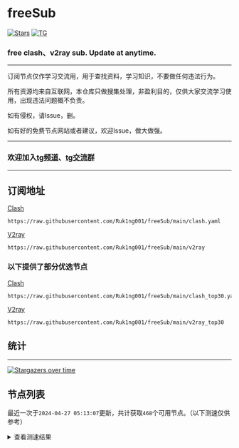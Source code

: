 # freeSub
[![Stars](https://img.shields.io/github/stars/Ruk1ng001/freeSub)](https://github.com/Ruk1ng001/freeSub/stargazers)
[![TG](https://img.shields.io/badge/Telegram-gray?logo=Telegram)](https://t.me/Ruk1ng001)
### free clash、v2ray sub. Update at anytime.

---

订阅节点仅作学习交流用，用于查找资料，学习知识，不要做任何违法行为。

所有资源均来自互联网，本仓库只做搜集处理，非盈利目的，仅供大家交流学习使用，出现违法问题概不负责。

如有侵权，请Issue，删。

如有好的免费节点网站或者建议，欢迎Issue，做大做强。

---

### 欢迎加入[tg频道](https://t.me/Ruk1ng001)、[tg交流群](https://t.me/+-e-b04EE5Cw2NmU1)

---

## 订阅地址
[Clash](https://raw.githubusercontent.com/Ruk1ng001/freeSub/main/clash.yaml)
```
https://raw.githubusercontent.com/Ruk1ng001/freeSub/main/clash.yaml
```
[V2ray](https://raw.githubusercontent.com/Ruk1ng001/freeSub/main/v2ray)
```
https://raw.githubusercontent.com/Ruk1ng001/freeSub/main/v2ray
```
### 以下提供了部分优选节点

[Clash](https://raw.githubusercontent.com/Ruk1ng001/freeSub/main/clash_top30.yaml)
```
https://raw.githubusercontent.com/Ruk1ng001/freeSub/main/clash_top30.yaml
```
[V2ray](https://raw.githubusercontent.com/Ruk1ng001/freeSub/main/v2ray_top30)
```
https://raw.githubusercontent.com/Ruk1ng001/freeSub/main/v2ray_top30
```

## 统计

---

[![Stargazers over time](https://starchart.cc/Ruk1ng001/freeSub.svg)](https://starchart.cc/Ruk1ng001/freeSub)

## 节点列表

最近一次于`2024-04-27 05:13:07`更新，共计获取`468`个可用节点。（以下测速仅供参考）

<details> <summary>查看测速结果</summary>

| 序号 | 节点 | 带宽 | 延迟 |
|:--:|:--:|:--:|:--:|
 | 1 | github.com/Ruk1ng001_-245751210 | 1.81MB/s | 397.00ms |
 | 2 | github.com/Ruk1ng001_-1430752586 | 1.73MB/s | 405.00ms |
 | 3 | github.com/Ruk1ng001_1224170490 | 1.63MB/s | 418.00ms |
 | 4 | github.com/Ruk1ng001_1531621473 | 1.60MB/s | 432.00ms |
 | 5 | github.com/Ruk1ng001_-1331837002 | 1.57MB/s | 433.00ms |
 | 6 | github.com/Ruk1ng001_-2132706224 | 1.46MB/s | 388.00ms |
 | 7 | github.com/Ruk1ng001_-148412363 | 1.42MB/s | 426.00ms |
 | 8 | github.com/Ruk1ng001_-1761379707 | 1.38MB/s | 460.00ms |
 | 9 | github.com/Ruk1ng001_-259472334 | 1.37MB/s | 570.00ms |
 | 10 | github.com/Ruk1ng001_-336821796 | 1.37MB/s | 434.00ms |
 | 11 | github.com/Ruk1ng001_-2049361601 | 1.35MB/s | 473.00ms |
 | 12 | github.com/Ruk1ng001_1429971839 | 1.35MB/s | 510.00ms |
 | 13 | github.com/Ruk1ng001_2138633479 | 1.33MB/s | 517.00ms |
 | 14 | github.com/Ruk1ng001_-546914315 | 1.31MB/s | 539.00ms |
 | 15 | github.com/Ruk1ng001_2015901138 | 1.30MB/s | 512.00ms |
 | 16 | github.com/Ruk1ng001_-2000004015 | 1.30MB/s | 536.00ms |
 | 17 | github.com/Ruk1ng001_1125465398 | 1.27MB/s | 437.00ms |
 | 18 | github.com/Ruk1ng001_523794894 | 1.25MB/s | 558.00ms |
 | 19 | github.com/Ruk1ng001_-1972683054 | 1.24MB/s | 483.00ms |
 | 20 | github.com/Ruk1ng001_912183726 | 1.24MB/s | 506.00ms |
 | 21 | github.com/Ruk1ng001_-1234708147 | 1.24MB/s | 589.00ms |
 | 22 | github.com/Ruk1ng001_-873272426 | 1.23MB/s | 491.00ms |
 | 23 | github.com/Ruk1ng001_-919346196 | 1.23MB/s | 538.00ms |
 | 24 | github.com/Ruk1ng001_-344120176 | 1.23MB/s | 326.00ms |
 | 25 | github.com/Ruk1ng001_713483961 | 1.23MB/s | 543.00ms |
 | 26 | github.com/Ruk1ng001_-1441193200 | 1.20MB/s | 453.00ms |
 | 27 | github.com/Ruk1ng001_-1429046160 | 1.20MB/s | 580.00ms |
 | 28 | github.com/Ruk1ng001_1105010861 | 1.20MB/s | 443.00ms |
 | 29 | github.com/Ruk1ng001_436660577 | 1.19MB/s | 501.00ms |
 | 30 | github.com/Ruk1ng001_1647554478 | 1.19MB/s | 579.00ms |
 | 31 | github.com/Ruk1ng001_1315207638 | 1.18MB/s | 514.00ms |
 | 32 | github.com/Ruk1ng001_1477765778 | 1.18MB/s | 524.00ms |
 | 33 | github.com/Ruk1ng001_-2113499034 | 1.17MB/s | 419.00ms |
 | 34 | github.com/Ruk1ng001_-639899209 | 1.17MB/s | 529.00ms |
 | 35 | github.com/Ruk1ng001_-549031414 | 1.15MB/s | 512.00ms |
 | 36 | github.com/Ruk1ng001_799635247 | 1.14MB/s | 515.00ms |
 | 37 | github.com/Ruk1ng001_1743111824 | 1.13MB/s | 536.00ms |
 | 38 | github.com/Ruk1ng001_30861099 | 1.13MB/s | 466.00ms |
 | 39 | github.com/Ruk1ng001_-538718324 | 1.12MB/s | 648.00ms |
 | 40 | github.com/Ruk1ng001_77617806 | 1.10MB/s | 464.00ms |
 | 41 | github.com/Ruk1ng001_1601437092 | 1.09MB/s | 665.00ms |
 | 42 | github.com/Ruk1ng001_814810286 | 1.06MB/s | 498.00ms |
 | 43 | github.com/Ruk1ng001_-932963556 | 1.03MB/s | 742.00ms |
 | 44 | github.com/Ruk1ng001_816734664 | 1.03MB/s | 455.00ms |
 | 45 | github.com/Ruk1ng001_286639814 | 1.02MB/s | 756.00ms |
 | 46 | github.com/Ruk1ng001_1616468470 | 1020.33KB/s | 515.00ms |
 | 47 | github.com/Ruk1ng001_-360716951 | 1010.54KB/s | 441.00ms |
 | 48 | github.com/Ruk1ng001_1604276534 | 1009.29KB/s | 449.00ms |
 | 49 | github.com/Ruk1ng001_96995492 | 993.58KB/s | 670.00ms |
 | 50 | github.com/Ruk1ng001_469154745 | 984.68KB/s | 556.00ms |
 | 51 | github.com/Ruk1ng001_409635113 | 983.36KB/s | 462.00ms |
 | 52 | github.com/Ruk1ng001_-2053356741 | 980.64KB/s | 753.00ms |
 | 53 | github.com/Ruk1ng001_233576226 | 973.56KB/s | 339.00ms |
 | 54 | github.com/Ruk1ng001_-1455347116 | 970.16KB/s | 723.00ms |
 | 55 | github.com/Ruk1ng001_1251302331 | 969.57KB/s | 796.00ms |
 | 56 | github.com/Ruk1ng001_979838439 | 959.10KB/s | 849.00ms |
 | 57 | github.com/Ruk1ng001_149570347 | 957.75KB/s | 525.00ms |
 | 58 | github.com/Ruk1ng001_384075454 | 951.85KB/s | 939.00ms |
 | 59 | github.com/Ruk1ng001_-1839900431 | 934.35KB/s | 815.00ms |
 | 60 | github.com/Ruk1ng001_-136705273 | 915.53KB/s | 699.00ms |
 | 61 | github.com/Ruk1ng001_-717107377 | 909.43KB/s | 700.00ms |
 | 62 | github.com/Ruk1ng001_-1570310399 | 903.76KB/s | 867.00ms |
 | 63 | github.com/Ruk1ng001_-946586992 | 903.71KB/s | 615.00ms |
 | 64 | github.com/Ruk1ng001_1025750570 | 897.82KB/s | 785.00ms |
 | 65 | github.com/Ruk1ng001_206401208 | 895.69KB/s | 938.00ms |
 | 66 | github.com/Ruk1ng001_1516432118 | 892.33KB/s | 850.00ms |
 | 67 | github.com/Ruk1ng001_1794704291 | 884.25KB/s | 585.00ms |
 | 68 | github.com/Ruk1ng001_-2138721955 | 880.83KB/s | 974.00ms |
 | 69 | github.com/Ruk1ng001_861803809 | 880.40KB/s | 723.00ms |
 | 70 | github.com/Ruk1ng001_-1756876630 | 870.67KB/s | 642.00ms |
 | 71 | github.com/Ruk1ng001_990474739 | 869.95KB/s | 615.00ms |
 | 72 | github.com/Ruk1ng001_-549725419 | 852.17KB/s | 779.00ms |
 | 73 | github.com/Ruk1ng001_809344480 | 846.55KB/s | 596.00ms |
 | 74 | github.com/Ruk1ng001_-2069495369 | 844.83KB/s | 808.00ms |
 | 75 | github.com/Ruk1ng001_-78926810 | 839.04KB/s | 789.00ms |
 | 76 | github.com/Ruk1ng001_-1297579895 | 832.02KB/s | 869.00ms |
 | 77 | github.com/Ruk1ng001_1265275815 | 831.78KB/s | 528.00ms |
 | 78 | github.com/Ruk1ng001_974439543 | 831.65KB/s | 591.00ms |
 | 79 | github.com/Ruk1ng001_-1200478459 | 825.90KB/s | 867.00ms |
 | 80 | github.com/Ruk1ng001_-1259910031 | 817.08KB/s | 1021.00ms |
 | 81 | github.com/Ruk1ng001_-1123121374 | 808.41KB/s | 859.00ms |
 | 82 | github.com/Ruk1ng001_1884303006 | 802.91KB/s | 1034.00ms |
 | 83 | github.com/Ruk1ng001_268906215 | 801.89KB/s | 961.00ms |
 | 84 | github.com/Ruk1ng001_1514230855 | 796.96KB/s | 440.00ms |
 | 85 | github.com/Ruk1ng001_-1459855093 | 795.75KB/s | 607.00ms |
 | 86 | github.com/Ruk1ng001_-672118326 | 792.70KB/s | 971.00ms |
 | 87 | github.com/Ruk1ng001_820141848 | 791.35KB/s | 658.00ms |
 | 88 | github.com/Ruk1ng001_-1344592949 | 778.90KB/s | 739.00ms |
 | 89 | github.com/Ruk1ng001_-101738147 | 774.79KB/s | 1123.00ms |
 | 90 | github.com/Ruk1ng001_-114407225 | 772.94KB/s | 1047.00ms |
 | 91 | github.com/Ruk1ng001_-958731021 | 771.80KB/s | 380.00ms |
 | 92 | github.com/Ruk1ng001_1978819283 | 770.44KB/s | 587.00ms |
 | 93 | github.com/Ruk1ng001_-704143261 | 768.61KB/s | 1028.00ms |
 | 94 | github.com/Ruk1ng001_-980798972 | 766.61KB/s | 413.00ms |
 | 95 | github.com/Ruk1ng001_344686083 | 765.49KB/s | 554.00ms |
 | 96 | github.com/Ruk1ng001_-348245638 | 763.52KB/s | 1058.00ms |
 | 97 | github.com/Ruk1ng001_1503222062 | 755.94KB/s | 1065.00ms |
 | 98 | github.com/Ruk1ng001_580179115 | 753.79KB/s | 837.00ms |
 | 99 | github.com/Ruk1ng001_1938509145 | 751.33KB/s | 795.00ms |
 | 100 | github.com/Ruk1ng001_1733174884 | 751.23KB/s | 873.00ms |
 | 101 | github.com/Ruk1ng001_127774605 | 743.95KB/s | 522.00ms |
 | 102 | github.com/Ruk1ng001_1675992502 | 734.44KB/s | 1071.00ms |
 | 103 | github.com/Ruk1ng001_-824221521 | 729.95KB/s | 921.00ms |
 | 104 | github.com/Ruk1ng001_1303543440 | 728.76KB/s | 1093.00ms |
 | 105 | github.com/Ruk1ng001_-312745645 | 728.04KB/s | 1077.00ms |
 | 106 | github.com/Ruk1ng001_-1954840298 | 709.98KB/s | 1051.00ms |
 | 107 | github.com/Ruk1ng001_-2016339625 | 704.01KB/s | 1163.00ms |
 | 108 | github.com/Ruk1ng001_1584523613 | 699.39KB/s | 646.00ms |
 | 109 | github.com/Ruk1ng001_-685328841 | 696.94KB/s | 1126.00ms |
 | 110 | github.com/Ruk1ng001_343151649 | 691.03KB/s | 604.00ms |
 | 111 | github.com/Ruk1ng001_1718370227 | 689.23KB/s | 1004.00ms |
 | 112 | github.com/Ruk1ng001_2139394442 | 688.65KB/s | 1233.00ms |
 | 113 | github.com/Ruk1ng001_-218318128 | 685.36KB/s | 1235.00ms |
 | 114 | github.com/Ruk1ng001_1806677702 | 683.11KB/s | 938.00ms |
 | 115 | github.com/Ruk1ng001_1810536602 | 681.30KB/s | 1068.00ms |
 | 116 | github.com/Ruk1ng001_-1718711375 | 678.55KB/s | 929.00ms |
 | 117 | github.com/Ruk1ng001_-489603894 | 666.77KB/s | 1049.00ms |
 | 118 | github.com/Ruk1ng001_-1934007604 | 665.02KB/s | 1051.00ms |
 | 119 | github.com/Ruk1ng001_991058899 | 663.14KB/s | 1020.00ms |
 | 120 | github.com/Ruk1ng001_1598742868 | 660.33KB/s | 995.00ms |
 | 121 | github.com/Ruk1ng001_1233879076 | 659.84KB/s | 921.00ms |
 | 122 | github.com/Ruk1ng001_-1854700059 | 654.28KB/s | 1024.00ms |
 | 123 | github.com/Ruk1ng001_357524401 | 645.35KB/s | 1082.00ms |
 | 124 | github.com/Ruk1ng001_-1411619508 | 643.52KB/s | 636.00ms |
 | 125 | github.com/Ruk1ng001_1317557680 | 641.68KB/s | 845.00ms |
 | 126 | github.com/Ruk1ng001_799963516 | 640.33KB/s | 890.00ms |
 | 127 | github.com/Ruk1ng001_-981083901 | 638.81KB/s | 909.00ms |
 | 128 | github.com/Ruk1ng001_741495088 | 637.46KB/s | 1029.00ms |
 | 129 | github.com/Ruk1ng001_1744531152 | 631.22KB/s | 1040.00ms |
 | 130 | github.com/Ruk1ng001_1433744922 | 631.00KB/s | 1013.00ms |
 | 131 | github.com/Ruk1ng001_97634924 | 626.84KB/s | 774.00ms |
 | 132 | github.com/Ruk1ng001_-721134402 | 624.43KB/s | 975.00ms |
 | 133 | github.com/Ruk1ng001_-889510035 | 619.29KB/s | 626.00ms |
 | 134 | github.com/Ruk1ng001_1493575372 | 618.07KB/s | 1108.00ms |
 | 135 | github.com/Ruk1ng001_349119402 | 615.94KB/s | 1048.00ms |
 | 136 | github.com/Ruk1ng001_-1183484162 | 613.66KB/s | 1067.00ms |
 | 137 | github.com/Ruk1ng001_415583527 | 608.41KB/s | 816.00ms |
 | 138 | github.com/Ruk1ng001_349568057 | 607.79KB/s | 981.00ms |
 | 139 | github.com/Ruk1ng001_1658494425 | 602.79KB/s | 1008.00ms |
 | 140 | github.com/Ruk1ng001_1942062392 | 594.66KB/s | 1046.00ms |
 | 141 | github.com/Ruk1ng001_1010232944 | 590.64KB/s | 980.00ms |
 | 142 | github.com/Ruk1ng001_-912732717 | 589.38KB/s | 1084.00ms |
 | 143 | github.com/Ruk1ng001_407833032 | 587.95KB/s | 623.00ms |
 | 144 | github.com/Ruk1ng001_672420405 | 585.19KB/s | 677.00ms |
 | 145 | github.com/Ruk1ng001_1524220668 | 583.95KB/s | 918.00ms |
 | 146 | github.com/Ruk1ng001_-658294386 | 582.50KB/s | 1188.00ms |
 | 147 | github.com/Ruk1ng001_835259335 | 579.64KB/s | 1174.00ms |
 | 148 | github.com/Ruk1ng001_1771018370 | 576.79KB/s | 1612.00ms |
 | 149 | github.com/Ruk1ng001_-1149474087 | 572.49KB/s | 1227.00ms |
 | 150 | github.com/Ruk1ng001_-1903884786 | 568.46KB/s | 924.00ms |
 | 151 | github.com/Ruk1ng001_-231658095 | 564.18KB/s | 1431.00ms |
 | 152 | github.com/Ruk1ng001_-715139359 | 563.46KB/s | 1192.00ms |
 | 153 | github.com/Ruk1ng001_1860895100 | 562.03KB/s | 1476.00ms |
 | 154 | github.com/Ruk1ng001_-533425121 | 549.15KB/s | 1462.00ms |
 | 155 | github.com/Ruk1ng001_916228062 | 548.73KB/s | 1232.00ms |
 | 156 | github.com/Ruk1ng001_-384646693 | 542.67KB/s | 1374.00ms |
 | 157 | github.com/Ruk1ng001_1791510632 | 540.75KB/s | 830.00ms |
 | 158 | github.com/Ruk1ng001_-1499399495 | 536.52KB/s | 1579.00ms |
 | 159 | github.com/Ruk1ng001_2410341 | 535.90KB/s | 1345.00ms |
 | 160 | github.com/Ruk1ng001_-943236086 | 535.59KB/s | 973.00ms |
 | 161 | github.com/Ruk1ng001_-145631690 | 530.21KB/s | 1365.00ms |
 | 162 | github.com/Ruk1ng001_1223380336 | 528.13KB/s | 1469.00ms |
 | 163 | github.com/Ruk1ng001_1778395561 | 526.05KB/s | 999.00ms |
 | 164 | github.com/Ruk1ng001_-1447900392 | 526.05KB/s | 1468.00ms |
 | 165 | github.com/Ruk1ng001_850726388 | 525.21KB/s | 1474.00ms |
 | 166 | github.com/Ruk1ng001_1140084636 | 521.51KB/s | 879.00ms |
 | 167 | github.com/Ruk1ng001_856347142 | 521.37KB/s | 1326.00ms |
 | 168 | github.com/Ruk1ng001_-2026030783 | 519.86KB/s | 1301.00ms |
 | 169 | github.com/Ruk1ng001_-282259437 | 519.63KB/s | 1310.00ms |
 | 170 | github.com/Ruk1ng001_-725807403 | 514.83KB/s | 1494.00ms |
 | 171 | github.com/Ruk1ng001_14477219 | 507.54KB/s | 1333.00ms |
 | 172 | github.com/Ruk1ng001_1490868450 | 505.38KB/s | 863.00ms |
 | 173 | github.com/Ruk1ng001_674712148 | 503.65KB/s | 1102.00ms |
 | 174 | github.com/Ruk1ng001_-1076403695 | 503.58KB/s | 1348.00ms |
 | 175 | github.com/Ruk1ng001_1404508037 | 502.30KB/s | 1582.00ms |
 | 176 | github.com/Ruk1ng001_-40355124 | 502.07KB/s | 1250.00ms |
 | 177 | github.com/Ruk1ng001_-1308147619 | 500.42KB/s | 1263.00ms |
 | 178 | github.com/Ruk1ng001_799625922 | 500.24KB/s | 1345.00ms |
 | 179 | github.com/Ruk1ng001_-2037826991 | 499.85KB/s | 1266.00ms |
 | 180 | github.com/Ruk1ng001_-745706713 | 499.50KB/s | 1567.00ms |
 | 181 | github.com/Ruk1ng001_368365411 | 497.98KB/s | 1502.00ms |
 | 182 | github.com/Ruk1ng001_-1014906449 | 497.48KB/s | 1683.00ms |
 | 183 | github.com/Ruk1ng001_1422081840 | 497.37KB/s | 1571.00ms |
 | 184 | github.com/Ruk1ng001_1655154022 | 496.76KB/s | 1320.00ms |
 | 185 | github.com/Ruk1ng001_665349630 | 495.84KB/s | 1216.00ms |
 | 186 | github.com/Ruk1ng001_-1004690142 | 495.77KB/s | 1069.00ms |
 | 187 | github.com/Ruk1ng001_663807944 | 494.60KB/s | 1492.00ms |
 | 188 | github.com/Ruk1ng001_-1766112246 | 494.53KB/s | 979.00ms |
 | 189 | github.com/Ruk1ng001_184998897 | 492.95KB/s | 1588.00ms |
 | 190 | github.com/Ruk1ng001_-405288375 | 492.21KB/s | 1642.00ms |
 | 191 | github.com/Ruk1ng001_-143905822 | 487.00KB/s | 1376.00ms |
 | 192 | github.com/Ruk1ng001_-1292305234 | 486.46KB/s | 1243.00ms |
 | 193 | github.com/Ruk1ng001_-806445122 | 486.40KB/s | 1367.00ms |
 | 194 | github.com/Ruk1ng001_634017858 | 485.22KB/s | 1424.00ms |
 | 195 | github.com/Ruk1ng001_1132634313 | 483.08KB/s | 1157.00ms |
 | 196 | github.com/Ruk1ng001_838451797 | 482.84KB/s | 1098.00ms |
 | 197 | github.com/Ruk1ng001_-1432798797 | 481.86KB/s | 1174.00ms |
 | 198 | github.com/Ruk1ng001_509000907 | 480.64KB/s | 1323.00ms |
 | 199 | github.com/Ruk1ng001_-2111222179 | 480.52KB/s | 1666.00ms |
 | 200 | github.com/Ruk1ng001_-584651224 | 480.27KB/s | 1096.00ms |
 | 201 | github.com/Ruk1ng001_-737938593 | 479.96KB/s | 1503.00ms |
 | 202 | github.com/Ruk1ng001_307022608 | 478.97KB/s | 1666.00ms |
 | 203 | github.com/Ruk1ng001_-954753932 | 478.62KB/s | 1404.00ms |
 | 204 | github.com/Ruk1ng001_1446474998 | 477.86KB/s | 1282.00ms |
 | 205 | github.com/Ruk1ng001_1855943804 | 477.34KB/s | 1647.00ms |
 | 206 | github.com/Ruk1ng001_-1470971021 | 476.07KB/s | 1150.00ms |
 | 207 | github.com/Ruk1ng001_-1815815015 | 475.34KB/s | 1151.00ms |
 | 208 | github.com/Ruk1ng001_-751268571 | 474.62KB/s | 1632.00ms |
 | 209 | github.com/Ruk1ng001_229178290 | 473.87KB/s | 1358.00ms |
 | 210 | github.com/Ruk1ng001_470856959 | 472.87KB/s | 1147.00ms |
 | 211 | github.com/Ruk1ng001_1408087576 | 471.37KB/s | 1164.00ms |
 | 212 | github.com/Ruk1ng001_1239158688 | 471.10KB/s | 1465.00ms |
 | 213 | github.com/Ruk1ng001_43297982 | 470.72KB/s | 1401.00ms |
 | 214 | github.com/Ruk1ng001_286035895 | 467.76KB/s | 1650.00ms |
 | 215 | github.com/Ruk1ng001_-1632729303 | 467.60KB/s | 1367.00ms |
 | 216 | github.com/Ruk1ng001_351015876 | 466.99KB/s | 1523.00ms |
 | 217 | github.com/Ruk1ng001_-710901876 | 462.90KB/s | 1128.00ms |
 | 218 | github.com/Ruk1ng001_575230156 | 459.05KB/s | 1179.00ms |
 | 219 | github.com/Ruk1ng001_1964030541 | 457.72KB/s | 1135.00ms |
 | 220 | github.com/Ruk1ng001_1542762135 | 457.25KB/s | 1723.00ms |
 | 221 | github.com/Ruk1ng001_192099331 | 457.05KB/s | 1428.00ms |
 | 222 | github.com/Ruk1ng001_1492517825 | 456.24KB/s | 1392.00ms |
 | 223 | github.com/Ruk1ng001_608937185 | 454.57KB/s | 1728.00ms |
 | 224 | github.com/Ruk1ng001_870397104 | 454.13KB/s | 1412.00ms |
 | 225 | github.com/Ruk1ng001_603083256 | 452.51KB/s | 1722.00ms |
 | 226 | github.com/Ruk1ng001_-837458227 | 451.99KB/s | 1714.00ms |
 | 227 | github.com/Ruk1ng001_-2122501714 | 450.93KB/s | 1644.00ms |
 | 228 | github.com/Ruk1ng001_997536238 | 449.67KB/s | 1649.00ms |
 | 229 | github.com/Ruk1ng001_-821664368 | 449.39KB/s | 1739.00ms |
 | 230 | github.com/Ruk1ng001_947132373 | 448.86KB/s | 1359.00ms |
 | 231 | github.com/Ruk1ng001_263673992 | 448.75KB/s | 1755.00ms |
 | 232 | github.com/Ruk1ng001_775476669 | 444.03KB/s | 1658.00ms |
 | 233 | github.com/Ruk1ng001_-1382494318 | 442.96KB/s | 884.00ms |
 | 234 | github.com/Ruk1ng001_306212901 | 441.64KB/s | 1721.00ms |
 | 235 | github.com/Ruk1ng001_-909310757 | 440.13KB/s | 1858.00ms |
 | 236 | github.com/Ruk1ng001_-899982482 | 438.39KB/s | 1431.00ms |
 | 237 | github.com/Ruk1ng001_-1824928801 | 436.89KB/s | 1452.00ms |
 | 238 | github.com/Ruk1ng001_1940299206 | 436.71KB/s | 1559.00ms |
 | 239 | github.com/Ruk1ng001_-1441058411 | 436.27KB/s | 1808.00ms |
 | 240 | github.com/Ruk1ng001_-63634337 | 435.81KB/s | 1788.00ms |
 | 241 | github.com/Ruk1ng001_1605598500 | 435.75KB/s | 1765.00ms |
 | 242 | github.com/Ruk1ng001_-455114334 | 433.70KB/s | 1835.00ms |
 | 243 | github.com/Ruk1ng001_-2145823440 | 432.29KB/s | 1797.00ms |
 | 244 | github.com/Ruk1ng001_-167904798 | 431.47KB/s | 1687.00ms |
 | 245 | github.com/Ruk1ng001_-1734462663 | 428.51KB/s | 1438.00ms |
 | 246 | github.com/Ruk1ng001_-397938123 | 423.18KB/s | 1600.00ms |
 | 247 | github.com/Ruk1ng001_-1462378433 | 418.01KB/s | 1341.00ms |
 | 248 | github.com/Ruk1ng001_-1330428994 | 417.35KB/s | 1443.00ms |
 | 249 | github.com/Ruk1ng001_-1888049818 | 417.10KB/s | 1650.00ms |
 | 250 | github.com/Ruk1ng001_1736323780 | 416.11KB/s | 1756.00ms |
 | 251 | github.com/Ruk1ng001_-1082638339 | 415.53KB/s | 1998.00ms |
 | 252 | github.com/Ruk1ng001_-1689549925 | 414.91KB/s | 1679.00ms |
 | 253 | github.com/Ruk1ng001_1469895651 | 413.02KB/s | 1846.00ms |
 | 254 | github.com/Ruk1ng001_-1175857349 | 409.82KB/s | 1887.00ms |
 | 255 | github.com/Ruk1ng001_-525676747 | 408.08KB/s | 1858.00ms |
 | 256 | github.com/Ruk1ng001_869834999 | 407.47KB/s | 1681.00ms |
 | 257 | github.com/Ruk1ng001_-1482623560 | 404.99KB/s | 1705.00ms |
 | 258 | github.com/Ruk1ng001_-2135311037 | 403.50KB/s | 1990.00ms |
 | 259 | github.com/Ruk1ng001_128862568 | 402.87KB/s | 1711.00ms |
 | 260 | github.com/Ruk1ng001_-318569043 | 402.37KB/s | 1849.00ms |
 | 261 | github.com/Ruk1ng001_1045391893 | 397.43KB/s | 1920.00ms |
 | 262 | github.com/Ruk1ng001_-2061682566 | 396.18KB/s | 1862.00ms |
 | 263 | github.com/Ruk1ng001_1030767073 | 396.04KB/s | 1915.00ms |
 | 264 | github.com/Ruk1ng001_167606130 | 395.76KB/s | 1292.00ms |
 | 265 | github.com/Ruk1ng001_-928377194 | 394.30KB/s | 1328.00ms |
 | 266 | github.com/Ruk1ng001_1318581018 | 393.67KB/s | 1890.00ms |
 | 267 | github.com/Ruk1ng001_-676226316 | 393.66KB/s | 1044.00ms |
 | 268 | github.com/Ruk1ng001_867193435 | 392.95KB/s | 1906.00ms |
 | 269 | github.com/Ruk1ng001_-923973830 | 392.02KB/s | 1917.00ms |
 | 270 | github.com/Ruk1ng001_1507849511 | 391.32KB/s | 1472.00ms |
 | 271 | github.com/Ruk1ng001_1846650742 | 389.61KB/s | 1253.00ms |
 | 272 | github.com/Ruk1ng001_1429459662 | 388.94KB/s | 1897.00ms |
 | 273 | github.com/Ruk1ng001_-36704957 | 387.59KB/s | 1275.00ms |
 | 274 | github.com/Ruk1ng001_-2074618261 | 385.40KB/s | 485.00ms |
 | 275 | github.com/Ruk1ng001_246330062 | 385.17KB/s | 568.00ms |
 | 276 | github.com/Ruk1ng001_2013146544 | 384.52KB/s | 844.00ms |
 | 277 | github.com/Ruk1ng001_-2118579853 | 384.32KB/s | 1275.00ms |
 | 278 | github.com/Ruk1ng001_-1312491733 | 383.85KB/s | 1469.00ms |
 | 279 | github.com/Ruk1ng001_461621737 | 382.28KB/s | 1739.00ms |
 | 280 | github.com/Ruk1ng001_-1022707562 | 381.36KB/s | 1298.00ms |
 | 281 | github.com/Ruk1ng001_1036870570 | 381.12KB/s | 2076.00ms |
 | 282 | github.com/Ruk1ng001_1949834308 | 378.78KB/s | 1650.00ms |
 | 283 | github.com/Ruk1ng001_-589929908 | 378.59KB/s | 2011.00ms |
 | 284 | github.com/Ruk1ng001_961392496 | 376.99KB/s | 1665.00ms |
 | 285 | github.com/Ruk1ng001_-2076773110 | 376.59KB/s | 1575.00ms |
 | 286 | github.com/Ruk1ng001_-149035261 | 376.51KB/s | 1280.00ms |
 | 287 | github.com/Ruk1ng001_-882163439 | 374.09KB/s | 791.00ms |
 | 288 | github.com/Ruk1ng001_-1182257461 | 374.00KB/s | 1624.00ms |
 | 289 | github.com/Ruk1ng001_-1307539944 | 373.88KB/s | 1250.00ms |
 | 290 | github.com/Ruk1ng001_-116024632 | 373.09KB/s | 1082.00ms |
 | 291 | github.com/Ruk1ng001_-1164507681 | 372.84KB/s | 1592.00ms |
 | 292 | github.com/Ruk1ng001_-1107228960 | 368.65KB/s | 1904.00ms |
 | 293 | github.com/Ruk1ng001_1426541841 | 368.48KB/s | 1283.00ms |
 | 294 | github.com/Ruk1ng001_1108544810 | 366.77KB/s | 952.00ms |
 | 295 | github.com/Ruk1ng001_-1374540773 | 366.47KB/s | 1277.00ms |
 | 296 | github.com/Ruk1ng001_254202282 | 366.06KB/s | 1266.00ms |
 | 297 | github.com/Ruk1ng001_823029180 | 365.88KB/s | 1852.00ms |
 | 298 | github.com/Ruk1ng001_-2140941848 | 364.96KB/s | 1291.00ms |
 | 299 | github.com/Ruk1ng001_-659727621 | 361.59KB/s | 1323.00ms |
 | 300 | github.com/Ruk1ng001_1320228236 | 361.55KB/s | 1252.00ms |
 | 301 | github.com/Ruk1ng001_-203272899 | 360.71KB/s | 1293.00ms |
 | 302 | github.com/Ruk1ng001_1611599249 | 360.45KB/s | 1267.00ms |
 | 303 | github.com/Ruk1ng001_-81066771 | 360.07KB/s | 1299.00ms |
 | 304 | github.com/Ruk1ng001_-1926231278 | 359.72KB/s | 1362.00ms |
 | 305 | github.com/Ruk1ng001_-1544359383 | 359.64KB/s | 1285.00ms |
 | 306 | github.com/Ruk1ng001_-1096426743 | 359.59KB/s | 1334.00ms |
 | 307 | github.com/Ruk1ng001_1674311657 | 359.48KB/s | 1319.00ms |
 | 308 | github.com/Ruk1ng001_-178781661 | 359.39KB/s | 1524.00ms |
 | 309 | github.com/Ruk1ng001_2121303899 | 359.18KB/s | 1883.00ms |
 | 310 | github.com/Ruk1ng001_-2025837458 | 358.61KB/s | 1755.00ms |
 | 311 | github.com/Ruk1ng001_-936995717 | 357.82KB/s | 1689.00ms |
 | 312 | github.com/Ruk1ng001_-2119922408 | 357.47KB/s | 1114.00ms |
 | 313 | github.com/Ruk1ng001_1090519050 | 357.40KB/s | 1818.00ms |
 | 314 | github.com/Ruk1ng001_1518864211 | 357.28KB/s | 1286.00ms |
 | 315 | github.com/Ruk1ng001_-362920751 | 356.39KB/s | 1308.00ms |
 | 316 | github.com/Ruk1ng001_1372051761 | 356.12KB/s | 1299.00ms |
 | 317 | github.com/Ruk1ng001_2059078769 | 356.05KB/s | 1785.00ms |
 | 318 | github.com/Ruk1ng001_916602364 | 355.99KB/s | 1319.00ms |
 | 319 | github.com/Ruk1ng001_-1077634277 | 355.49KB/s | 1307.00ms |
 | 320 | github.com/Ruk1ng001_1712514616 | 354.96KB/s | 1284.00ms |
 | 321 | github.com/Ruk1ng001_1724781220 | 354.01KB/s | 1304.00ms |
 | 322 | github.com/Ruk1ng001_380130438 | 353.90KB/s | 1317.00ms |
 | 323 | github.com/Ruk1ng001_-1043757425 | 352.90KB/s | 1262.00ms |
 | 324 | github.com/Ruk1ng001_1284147773 | 352.23KB/s | 1968.00ms |
 | 325 | github.com/Ruk1ng001_-1284769544 | 352.11KB/s | 1372.00ms |
 | 326 | github.com/Ruk1ng001_-1967709828 | 351.93KB/s | 1317.00ms |
 | 327 | github.com/Ruk1ng001_-779622335 | 351.88KB/s | 1812.00ms |
 | 328 | github.com/Ruk1ng001_1529393040 | 351.74KB/s | 1348.00ms |
 | 329 | github.com/Ruk1ng001_286441900 | 348.17KB/s | 2034.00ms |
 | 330 | github.com/Ruk1ng001_1958997477 | 347.23KB/s | 1875.00ms |
 | 331 | github.com/Ruk1ng001_1086011944 | 346.33KB/s | 1291.00ms |
 | 332 | github.com/Ruk1ng001_1563340458 | 342.36KB/s | 1426.00ms |
 | 333 | github.com/Ruk1ng001_-1409113450 | 342.03KB/s | 2304.00ms |
 | 334 | github.com/Ruk1ng001_-2103280200 | 341.87KB/s | 1398.00ms |
 | 335 | github.com/Ruk1ng001_-1381294047 | 341.23KB/s | 1994.00ms |
 | 336 | github.com/Ruk1ng001_1812061750 | 340.97KB/s | 1954.00ms |
 | 337 | github.com/Ruk1ng001_1427951980 | 339.81KB/s | 1784.00ms |
 | 338 | github.com/Ruk1ng001_-60611566 | 339.69KB/s | 122.00ms |
 | 339 | github.com/Ruk1ng001_648817093 | 338.93KB/s | 1467.00ms |
 | 340 | github.com/Ruk1ng001_-942643433 | 338.75KB/s | 1875.00ms |
 | 341 | github.com/Ruk1ng001_1295306959 | 337.61KB/s | 1705.00ms |
 | 342 | github.com/Ruk1ng001_1360201207 | 337.26KB/s | 1381.00ms |
 | 343 | github.com/Ruk1ng001_1698104974 | 335.49KB/s | 1458.00ms |
 | 344 | github.com/Ruk1ng001_-292540982 | 332.06KB/s | 1741.00ms |
 | 345 | github.com/Ruk1ng001_-760070251 | 331.54KB/s | 2083.00ms |
 | 346 | github.com/Ruk1ng001_-1472012229 | 329.98KB/s | 1723.00ms |
 | 347 | github.com/Ruk1ng001_673263278 | 329.85KB/s | 905.00ms |
 | 348 | github.com/Ruk1ng001_-407089120 | 328.28KB/s | 1518.00ms |
 | 349 | github.com/Ruk1ng001_52426841 | 326.16KB/s | 2078.00ms |
 | 350 | github.com/Ruk1ng001_807876963 | 323.54KB/s | 1769.00ms |
 | 351 | github.com/Ruk1ng001_1533705739 | 321.62KB/s | 1849.00ms |
 | 352 | github.com/Ruk1ng001_-505067315 | 319.95KB/s | 1276.00ms |
 | 353 | github.com/Ruk1ng001_-2101341721 | 318.85KB/s | 2325.00ms |
 | 354 | github.com/Ruk1ng001_1165338189 | 313.94KB/s | 1630.00ms |
 | 355 | github.com/Ruk1ng001_-1908810807 | 312.88KB/s | 1233.00ms |
 | 356 | github.com/Ruk1ng001_1344038030 | 312.10KB/s | 2609.00ms |
 | 357 | github.com/Ruk1ng001_-1408563685 | 307.56KB/s | 1796.00ms |
 | 358 | github.com/Ruk1ng001_1170082256 | 301.08KB/s | 1828.00ms |
 | 359 | github.com/Ruk1ng001_-1615409974 | 300.15KB/s | 1718.00ms |
 | 360 | github.com/Ruk1ng001_1009038151 | 298.60KB/s | 1054.00ms |
 | 361 | github.com/Ruk1ng001_-304847793 | 297.94KB/s | 878.00ms |
 | 362 | github.com/Ruk1ng001_1182477497 | 297.92KB/s | 1285.00ms |
 | 363 | github.com/Ruk1ng001_-1114735784 | 297.55KB/s | 1111.00ms |
 | 364 | github.com/Ruk1ng001_-1626516680 | 297.42KB/s | 677.00ms |
 | 365 | github.com/Ruk1ng001_-1769529956 | 296.66KB/s | 2348.00ms |
 | 366 | github.com/Ruk1ng001_-15521473 | 294.68KB/s | 1813.00ms |
 | 367 | github.com/Ruk1ng001_-244034989 | 293.50KB/s | 2144.00ms |
 | 368 | github.com/Ruk1ng001_1061992388 | 283.71KB/s | 1673.00ms |
 | 369 | github.com/Ruk1ng001_465923551 | 283.33KB/s | 1431.00ms |
 | 370 | github.com/Ruk1ng001_-1749565784 | 282.97KB/s | 1009.00ms |
 | 371 | github.com/Ruk1ng001_-1955552260 | 278.31KB/s | 1438.00ms |
 | 372 | github.com/Ruk1ng001_1151839670 | 275.92KB/s | 897.00ms |
 | 373 | github.com/Ruk1ng001_-1371341489 | 275.57KB/s | 1773.00ms |
 | 374 | github.com/Ruk1ng001_123610043 | 272.93KB/s | 1158.00ms |
 | 375 | github.com/Ruk1ng001_1362513501 | 270.51KB/s | 2069.00ms |
 | 376 | github.com/Ruk1ng001_-325878939 | 266.00KB/s | 1786.00ms |
 | 377 | github.com/Ruk1ng001_-392497399 | 265.52KB/s | 2280.00ms |
 | 378 | github.com/Ruk1ng001_-1350006436 | 265.49KB/s | 1889.00ms |
 | 379 | github.com/Ruk1ng001_-2054107648 | 260.22KB/s | 1086.00ms |
 | 380 | github.com/Ruk1ng001_-1716887754 | 258.02KB/s | 2120.00ms |
 | 381 | github.com/Ruk1ng001_2015765673 | 255.60KB/s | 735.00ms |
 | 382 | github.com/Ruk1ng001_-250118237 | 255.58KB/s | 809.00ms |
 | 383 | github.com/Ruk1ng001_-681764910 | 255.26KB/s | 969.00ms |
 | 384 | github.com/Ruk1ng001_-1271334340 | 254.94KB/s | 1294.00ms |
 | 385 | github.com/Ruk1ng001_1388672434 | 254.48KB/s | 1149.00ms |
 | 386 | github.com/Ruk1ng001_-394796428 | 248.95KB/s | 2092.00ms |
 | 387 | github.com/Ruk1ng001_1321590311 | 245.36KB/s | 2372.00ms |
 | 388 | github.com/Ruk1ng001_331600746 | 243.87KB/s | 2158.00ms |
 | 389 | github.com/Ruk1ng001_-1025241223 | 239.05KB/s | 2130.00ms |
 | 390 | github.com/Ruk1ng001_108650940 | 231.95KB/s | 2418.00ms |
 | 391 | github.com/Ruk1ng001_1662540942 | 230.71KB/s | 1320.00ms |
 | 392 | github.com/Ruk1ng001_-487255443 | 228.24KB/s | 1194.00ms |
 | 393 | github.com/Ruk1ng001_-716144622 | 227.94KB/s | 843.00ms |
 | 394 | github.com/Ruk1ng001_1373787191 | 227.10KB/s | 2155.00ms |
 | 395 | github.com/Ruk1ng001_761254292 | 217.27KB/s | 1663.00ms |
 | 396 | github.com/Ruk1ng001_1106644288 | 215.36KB/s | 2000.00ms |
 | 397 | github.com/Ruk1ng001_1276200866 | 213.05KB/s | 687.00ms |
 | 398 | github.com/Ruk1ng001_59509070 | 212.55KB/s | 814.00ms |
 | 399 | github.com/Ruk1ng001_1817077327 | 208.60KB/s | 1659.00ms |
 | 400 | github.com/Ruk1ng001_514694317 | 204.65KB/s | 1280.00ms |
 | 401 | github.com/Ruk1ng001_288485358 | 198.38KB/s | 1850.00ms |
 | 402 | github.com/Ruk1ng001_-1747887570 | 196.93KB/s | 1630.00ms |
 | 403 | github.com/Ruk1ng001_-2085459911 | 193.55KB/s | 1557.00ms |
 | 404 | github.com/Ruk1ng001_264071896 | 191.84KB/s | 1401.00ms |
 | 405 | github.com/Ruk1ng001_1158131266 | 190.31KB/s | 273.00ms |
 | 406 | github.com/Ruk1ng001_-758052956 | 183.92KB/s | 2162.00ms |
 | 407 | github.com/Ruk1ng001_639469051 | 180.08KB/s | 994.00ms |
 | 408 | github.com/Ruk1ng001_-887960686 | 179.50KB/s | 1338.00ms |
 | 409 | github.com/Ruk1ng001_-428782002 | 170.57KB/s | 455.00ms |
 | 410 | github.com/Ruk1ng001_-1915783461 | 170.56KB/s | 530.00ms |
 | 411 | github.com/Ruk1ng001_-1169831795 | 170.48KB/s | 518.00ms |
 | 412 | github.com/Ruk1ng001_-639113990 | 170.37KB/s | 536.00ms |
 | 413 | github.com/Ruk1ng001_138516967 | 170.27KB/s | 658.00ms |
 | 414 | github.com/Ruk1ng001_416457472 | 170.15KB/s | 894.00ms |
 | 415 | github.com/Ruk1ng001_-1712471166 | 169.99KB/s | 638.00ms |
 | 416 | github.com/Ruk1ng001_-479116498 | 169.94KB/s | 187.00ms |
 | 417 | github.com/Ruk1ng001_872157163 | 169.92KB/s | 758.00ms |
 | 418 | github.com/Ruk1ng001_797009448 | 169.90KB/s | 612.00ms |
 | 419 | github.com/Ruk1ng001_1323955566 | 169.49KB/s | 616.00ms |
 | 420 | github.com/Ruk1ng001_-1744007873 | 169.44KB/s | 728.00ms |
 | 421 | github.com/Ruk1ng001_219927256 | 169.43KB/s | 538.00ms |
 | 422 | github.com/Ruk1ng001_-1037549057 | 160.94KB/s | 2061.00ms |
 | 423 | github.com/Ruk1ng001_-1288451238 | 153.96KB/s | 1616.00ms |
 | 424 | github.com/Ruk1ng001_-975618659 | 150.29KB/s | 469.00ms |
 | 425 | github.com/Ruk1ng001_-1317130343 | 148.49KB/s | 1189.00ms |
 | 426 | github.com/Ruk1ng001_1900142205 | 148.45KB/s | 2363.00ms |
 | 427 | github.com/Ruk1ng001_-1457977974 | 147.41KB/s | 1335.00ms |
 | 428 | github.com/Ruk1ng001_-1950824855 | 147.23KB/s | 1340.00ms |
 | 429 | github.com/Ruk1ng001_-426821815 | 143.82KB/s | 2416.00ms |
 | 430 | github.com/Ruk1ng001_-1056459350 | 139.10KB/s | 1261.00ms |
 | 431 | github.com/Ruk1ng001_-1990952460 | 133.08KB/s | 1303.00ms |
 | 432 | github.com/Ruk1ng001_119882917 | 127.90KB/s | 529.00ms |
 | 433 | github.com/Ruk1ng001_1121139230 | 127.67KB/s | 846.00ms |
 | 434 | github.com/Ruk1ng001_1694413726 | 127.67KB/s | 355.00ms |
 | 435 | github.com/Ruk1ng001_24015290 | 127.66KB/s | 147.00ms |
 | 436 | github.com/Ruk1ng001_756011277 | 127.29KB/s | 330.00ms |
 | 437 | github.com/Ruk1ng001_1584916375 | 126.72KB/s | 467.00ms |
 | 438 | github.com/Ruk1ng001_798975496 | 125.99KB/s | 1936.00ms |
 | 439 | github.com/Ruk1ng001_-459808058 | 124.42KB/s | 729.00ms |
 | 440 | github.com/Ruk1ng001_956416173 | 124.13KB/s | 1884.00ms |
 | 441 | github.com/Ruk1ng001_-704925353 | 121.46KB/s | 2643.00ms |
 | 442 | github.com/Ruk1ng001_-115576854 | 120.80KB/s | 87.00ms |
 | 443 | github.com/Ruk1ng001_60108473 | 118.77KB/s | 612.00ms |
 | 444 | github.com/Ruk1ng001_194184434 | 118.58KB/s | 947.00ms |
 | 445 | github.com/Ruk1ng001_-671587971 | 116.82KB/s | 1396.00ms |
 | 446 | github.com/Ruk1ng001_-1180360585 | 115.38KB/s | 2363.00ms |
 | 447 | github.com/Ruk1ng001_-812417016 | 104.69KB/s | 122.00ms |
 | 448 | github.com/Ruk1ng001_2112254635 | 103.65KB/s | 626.00ms |
 | 449 | github.com/Ruk1ng001_-1177248334 | 103.17KB/s | 113.00ms |
 | 450 | github.com/Ruk1ng001_-1932944958 | 100.13KB/s | 397.00ms |
 | 451 | github.com/Ruk1ng001_737990942 | 99.59KB/s | 1706.00ms |
 | 452 | github.com/Ruk1ng001_817203423 | 94.90KB/s | 1802.00ms |
 | 453 | github.com/Ruk1ng001_-969283410 | 91.48KB/s | 762.00ms |
 | 454 | github.com/Ruk1ng001_246125045 | 85.18KB/s | 423.00ms |
 | 455 | github.com/Ruk1ng001_-126914302 | 85.18KB/s | 292.00ms |
 | 456 | github.com/Ruk1ng001_1788757087 | 85.07KB/s | 364.00ms |
 | 457 | github.com/Ruk1ng001_-1117315028 | 85.04KB/s | 379.00ms |
 | 458 | github.com/Ruk1ng001_824628024 | 84.04KB/s | 210.00ms |
 | 459 | github.com/Ruk1ng001_1204126858 | 80.60KB/s | 1520.00ms |
 | 460 | github.com/Ruk1ng001_-1596973815 | 74.76KB/s | 1802.00ms |
 | 461 | github.com/Ruk1ng001_-1995948850 | 73.08KB/s | 1910.00ms |
 | 462 | github.com/Ruk1ng001_1480151842 | 70.30KB/s | 1771.00ms |
 | 463 | github.com/Ruk1ng001_447936041 | 68.59KB/s | 2026.00ms |
 | 464 | github.com/Ruk1ng001_1345986854 | 61.73KB/s | 1625.00ms |
 | 465 | github.com/Ruk1ng001_-2004989167 | 60.41KB/s | 471.00ms |
 | 466 | github.com/Ruk1ng001_-1278548579 | 60.03KB/s | 2180.00ms |
 | 467 | github.com/Ruk1ng001_783695314 | 53.84KB/s | 2038.00ms |
 | 468 | github.com/Ruk1ng001_-770257070 | 51.33KB/s | 1631.00ms |


</details>
